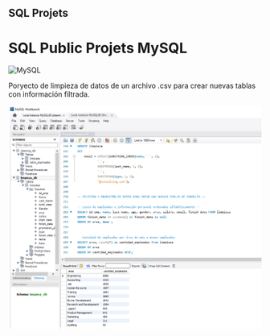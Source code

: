 ## SQL Projets
# SQL Public Projets MySQL
![MySQL](https://img.shields.io/badge/MySQL-4479A1?style=for-the-badge&amp;logo=mysql&amp;logoColor=white&amp;labelColor=101010)

Poryecto de limpieza de datos de un archivo .csv para crear nuevas tablas con información filtrada.

![PantallaMySQL](https://github.com/AlvaroAlonsoLarre/SQL---Projets/blob/main/Proyecto%20limpieza%20datos%20SQL.png)

